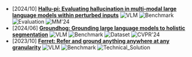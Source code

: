 - [2024/10] **[Hallu-pi: Evaluating hallucination in multi-modal large language models within perturbed inputs](https://arxiv.org/abs/2408.01355)** ![VLM](https://img.shields.io/badge/VLM-c7688b) ![Benchmark](https://img.shields.io/badge/Benchmark-87b800) ![Evaluation](https://img.shields.io/badge/Evaluation-87b800) ![MM'24](https://img.shields.io/badge/MM'24-f1b800)
- [2024/06] **[Groundhog: Grounding large language models to holistic segmentation](https://arxiv.org/abs/2402.16846)** ![VLM](https://img.shields.io/badge/VLM-c7688b) ![Benchmark](https://img.shields.io/badge/Benchmark-87b800) ![Dataset](https://img.shields.io/badge/Dataset-87b800) ![CVPR'24](https://img.shields.io/badge/CVPR'24-f1b800)
- [2023/10] **[Ferret: Refer and ground anything anywhere at any granularity](https://arxiv.org/abs/2310.07704)** ![VLM](https://img.shields.io/badge/VLM-c7688b) ![Benchmark](https://img.shields.io/badge/Benchmark-87b800) ![Technical_Solution](https://img.shields.io/badge/Technical_Solution-87b800)
